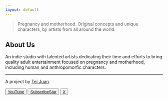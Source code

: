 ```yaml
---
layout: default
---
```


> Pregnancy and motherhood. Original concepts and unique characters, by artists from all around the world.

## About Us
An indie studio with talented artists dedicating their time and efforts to bring quality adult entertainment focused on pregnancy and motherhood, including human and anthropomorfic characters.

----

A project by [Tei Juan](https://teijuan.com).

<button><a href="https://www.youtube.com/@heavensbake/">YouTube</a></button>
<button><a href="https://subscribestar.adult/heavensbake">SubscribeStar</a></button>
<button><a href="https://x.com/heavensbake">X</a></button>



